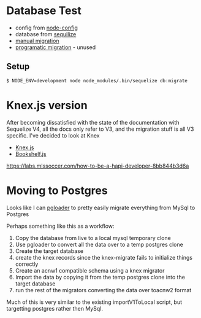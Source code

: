 # Database Test

* config from [node-config](https://github.com/lorenwest/node-config)
* database from [sequilize](http://docs.sequelizejs.com/)
* [manual migration](http://docs.sequelizejs.com/manual/tutorial/migrations.html)
* [programatic migration](https://github.com/sequelize/umzug) - unused



## Setup

```bash
$ NODE_ENV=development node node_modules/.bin/sequelize db:migrate
```

# Knex.js version

After becoming dissatisfied with the state of the documentation with Sequelize 
V4, all the docs only refer to V3, and the migration stuff is all  V3 specific. 
I've decided to look at Knex

* [Knex.js](http://knexjs.org)
* [Bookshelf.js](http://bookshelfjs.org/)

https://labs.mlssoccer.com/how-to-be-a-hapi-developer-8bb844b3d6a

# Moving to Postgres

Looks like I can [pgloader](https://github.com/dimitri/pgloader) to pretty easily migrate everything from 
MySql to Postgres

Perhaps something like this as a workflow:

1. Copy the database from live to a local mysql temporary clone
1. Use pgloader to convert all the data over to a temp postgres clone
1. Create the target database
1. create the knex records since the knex-migrate fails to initialize things correctly
1. Create an acnw1 compatible schema using a knex migrator
1. Import the data by copying it from the temp postgres clone into the target database
1. run the rest of the migrators converting the data over toacnw2 format

Much of this is very similar to the existing importV1ToLocal script, but targetting postgres rather then MySql.
